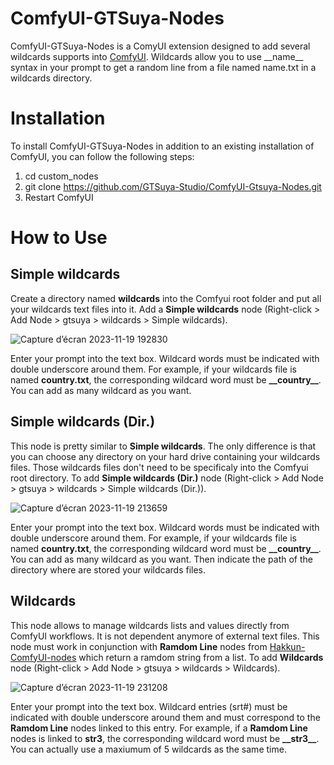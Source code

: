 # ComfyUI-GTSuya-Nodes

ComfyUI-GTSuya-Nodes is a ComyUI extension designed to add several wildcards supports into [ComfyUI](https://github.com/comfyanonymous/ComfyUI). Wildcards allow you to use \_\_name__ syntax in your prompt to get a random line from a file named name.txt in a wildcards directory.

# Installation
To install ComfyUI-GTSuya-Nodes in addition to an existing installation of ComfyUI, you can follow the following steps:

1. cd custom_nodes
1. git clone https://github.com/GTSuya-Studio/ComfyUI-Gtsuya-Nodes.git
1. Restart ComfyUI

# How to Use
## Simple wildcards
Create a directory named **wildcards** into the Comfyui root folder and put all your wildcards text files into it. Add a **Simple wildcards** node (Right-click > Add Node > gtsuya > wildcards > Simple wildcards).

![Capture d’écran 2023-11-19 192830](https://github.com/GTSuya-Studio/ComfyUI-Gtsuya-Nodes/assets/29682182/6f319087-3efb-4f63-8489-216909e64085)

Enter your prompt into the text box. Wildcard words must be indicated with double underscore around them. For example, if your wildcards file is named **country.txt**, the corresponding wildcard word must be **\_\_country__**. You can add as many wildcard as you want.

## Simple wildcards (Dir.)
This node is pretty similar to **Simple wildcards**. The only difference is that you can choose any directory on your hard drive containing your wildcards files. Those wildcards files don't need to be specificaly into the Comfyui root directory. To add **Simple wildcards (Dir.)** node (Right-click > Add Node > gtsuya > wildcards > Simple wildcards (Dir.)).

![Capture d’écran 2023-11-19 213659](https://github.com/GTSuya-Studio/ComfyUI-Gtsuya-Nodes/assets/29682182/e9bb74e7-4496-4bba-8477-44dad4639f58)

Enter your prompt into the text box. Wildcard words must be indicated with double underscore around them. For example, if your wildcards file is named **country.txt**, the corresponding wildcard word must be **\_\_country__**. You can add as many wildcard as you want. Then indicate the path of the directory where are stored your wildcards files.

## Wildcards
This node allows to manage wildcards lists and values directly from ComfyUI workflows. It is not dependent anymore of external text files. This node must work in conjunction with **Ramdom Line** nodes from [Hakkun-ComfyUI-nodes](https://github.com/tudal/Hakkun-ComfyUI-nodes) which return a ramdom string from a list. To add **Wildcards** node (Right-click > Add Node > gtsuya > wildcards > Wildcards).

![Capture d’écran 2023-11-19 231208](https://github.com/GTSuya-Studio/ComfyUI-Gtsuya-Nodes/assets/29682182/3ff04623-c4ed-470a-b923-469c1d899991)

Enter your prompt into the text box. Wildcard entries (srt#) must be indicated with double underscore around them and must correspond to the **Ramdom Line** nodes linked to this entry. For example, if a **Ramdom Line** nodes is linked to **str3**, the corresponding wildcard word must be **\_\_str3__**. You can actually use a maxiumum of 5 wildcards as the same time.
